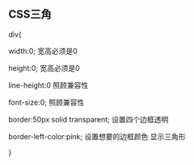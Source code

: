 ## CSS三角

div{

width:0;     宽高必须是0

height:0;    宽高必须是0

line-height:0    照顾兼容性

font-size:0;    照顾兼容性

border:50px solid transparent;  设置四个边框透明

border-left-color:pink;  设置想要的边框颜色 显示三角形

}